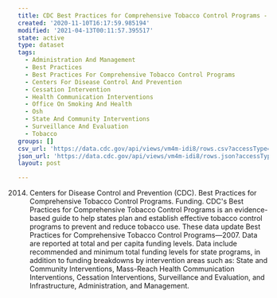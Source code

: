 ```yaml
---
title: CDC Best Practices for Comprehensive Tobacco Control Programs - 2014
created: '2020-11-10T16:17:59.985194'
modified: '2021-04-13T00:11:57.395517'
state: active
type: dataset
tags:
  - Administration And Management
  - Best Practices
  - Best Practices For Comprehensive Tobacco Control Programs
  - Centers For Disease Control And Prevention
  - Cessation Intervention
  - Health Communication Interventions
  - Office On Smoking And Health
  - Osh
  - State And Community Interventions
  - Surveillance And Evaluation
  - Tobacco
groups: []
csv_url: 'https://data.cdc.gov/api/views/vm4m-idi8/rows.csv?accessType=DOWNLOAD'
json_url: 'https://data.cdc.gov/api/views/vm4m-idi8/rows.json?accessType=DOWNLOAD'
layout: post

---
```

2014. Centers for Disease Control and Prevention (CDC). Best Practices for Comprehensive Tobacco Control Programs. Funding. CDC's Best Practices for Comprehensive Tobacco Control Programs is an evidence-based guide to help states plan and establish effective tobacco control programs to prevent and reduce tobacco use.  These data update Best Practices for Comprehensive Tobacco Control Programs—2007.  Data are reported at total and per capita funding levels. Data include recommended and minimum total funding levels for state programs, in addition to funding breakdowns by intervention areas such as: State and Community Interventions, Mass-Reach Health Communication Interventions, Cessation Interventions, Surveillance and Evaluation, and Infrastructure, Administration, and Management.
